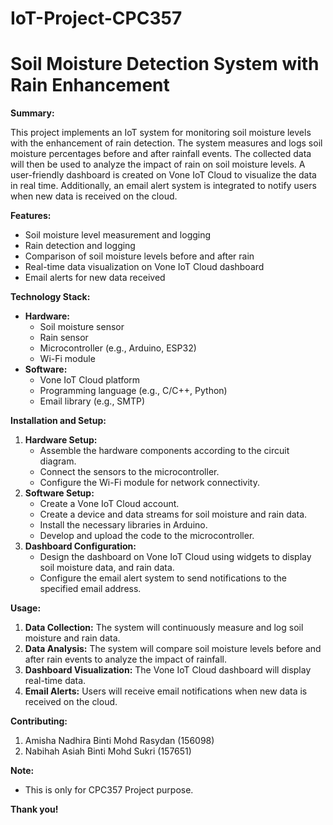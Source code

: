 # IoT-Project-CPC357
# Soil Moisture Detection System with Rain Enhancement

**Summary:**

This project implements an IoT system for monitoring soil moisture levels with the enhancement of rain detection. The system measures and logs soil moisture percentages before and after rainfall events. The collected data will then be used to analyze the impact of rain on soil moisture levels. A user-friendly dashboard is created on Vone IoT Cloud to visualize the data in real time. Additionally, an email alert system is integrated to notify users when new data is received on the cloud.

**Features:**

* Soil moisture level measurement and logging
* Rain detection and logging
* Comparison of soil moisture levels before and after rain
* Real-time data visualization on Vone IoT Cloud dashboard
* Email alerts for new data received

**Technology Stack:**

* **Hardware:**
    * Soil moisture sensor
    * Rain sensor
    * Microcontroller (e.g., Arduino, ESP32)
    * Wi-Fi module
* **Software:**
    * Vone IoT Cloud platform
    * Programming language (e.g., C/C++, Python)
    * Email library (e.g., SMTP)

**Installation and Setup:**

1. **Hardware Setup:**
    * Assemble the hardware components according to the circuit diagram.
    * Connect the sensors to the microcontroller.
    * Configure the Wi-Fi module for network connectivity.
2. **Software Setup:**
    * Create a Vone IoT Cloud account.
    * Create a device and data streams for soil moisture and rain data.
    * Install the necessary libraries in Arduino.
    * Develop and upload the code to the microcontroller.
3. **Dashboard Configuration:**
    * Design the dashboard on Vone IoT Cloud using widgets to display soil moisture data, and rain data.
    * Configure the email alert system to send notifications to the specified email address.

**Usage:**

1. **Data Collection:** The system will continuously measure and log soil moisture and rain data.
2. **Data Analysis:** The system will compare soil moisture levels before and after rain events to analyze the impact of rainfall.
3. **Dashboard Visualization:** The Vone IoT Cloud dashboard will display real-time data.
4. **Email Alerts:** Users will receive email notifications when new data is received on the cloud.

**Contributing:**

1. Amisha Nadhira Binti Mohd Rasydan (156098)
2. Nabihah Asiah Binti Mohd Sukri (157651)

**Note:**

* This is only for CPC357 Project purpose.


**Thank you!**
  

